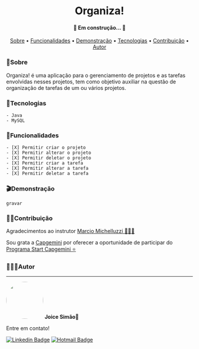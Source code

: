 <h1 align="center">
	Organiza!
</h1>
<h4 align="center"> 
	🚧  Em construção...  🚧
</h4>

<p align="center">
 <a href="#sobre">Sobre</a> •
 <a href="#funcionalidades">Funcionalidades</a> •
 <a href="#demonstração">Demonstração</a> • 
 <a href="#tecnologias">Tecnologias</a> • 
 <a href="#contribuição">Contribuição</a> • 
 <a href="#autor">Autor</a>
</p>

### 📃Sobre 
Organiza! é uma aplicação para o gerenciamento de projetos e as tarefas envolvidas nesses projetos, tem como objetivo auxiliar na questão de organização de tarefas de um ou vários projetos.

### 🔧Tecnologias
	- Java 
	- MySQL
	
### 🔷Funcionalidades
	- [X] Permitir criar o projeto
	- [X] Permitir alterar o projeto
	- [X] Permitir deletar o projeto
	- [X] Permitir criar a tarefa
	- [X] Permitir alterar a tarefa
	- [X] Permitir deletar a tarefa

### 🎬Demonstração
	gravar
	
### 🤝🏽Contribuição
<p>Agradecimentos ao instrutor <a href="https://github.com/marciomichelluzzi">Marcio Michelluzzi 👨🏽‍🏫</a></p>
<p>Sou grata a <a href="https://www.capgemini.com/br-pt/">Capgemini</a> por oferecer a oportunidade de participar do <a href="https://startcapgemini.com.br/?utm_source=Site+Capgemini&utm_medium=site&utm_campaign=site-capgemini-br&utm_id=site-capgemini-br-cta">Programa Start Capgemini ⭐</a></p>	
	
### 👩🏽‍💻Autor
---
<img style="border-radius: 50%;" src="https://i.imgur.com/n7iVrD1.png" width="100px;" alt=""/>
 <b>Joice Simão🌱</b>
<p>Entre em contato!</p>

[![Linkedin Badge](https://img.shields.io/badge/-Joice-blue?style=flat-square&logo=Linkedin&logoColor=white&link=https://www.linkedin.com/in/joice-sim%C3%A3o-leite-520496221/)](https://www.linkedin.com/in/joice-sim%C3%A3o-leite-520496221/)   [![Hotmail Badge](https://img.shields.io/badge/-joice.simao@hotmail.com-0078D4?style=flat-square&logo=microsoft-outlook&logoColor=white&link=mailto:joice.simao@hotmail.com)](mailto:joice.simao@hotmail.com)

